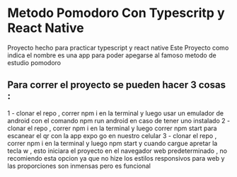 # Metodo Pomodoro Con Typescritp y React Native
Proyecto hecho para practicar typescript y react native
Este Proyecto como indica el nombre es una app para poder apegarse al famoso metodo de estudio pomodoro
## Para correr el proyecto se pueden hacer 3 cosas :
1 - clonar el repo , correr npm i en la terminal y luego usar un emulador de android con el comando npm run android en caso de tener uno instalado 
2 - clonar el repo , correr npm i en la terminal y luego correr npm start para escanear el qr con la app expo go en nuestro celular
3 - clonar el repo , correr npm i en la terminal y luego npm start y cuando cargue apretar la tecla w , esto iniciara el proyecto en el navegador web predeterminado ,
no recomiendo esta opcion ya que no hize los estilos responsivos para web y las proporciones son inmensas pero es funcional
